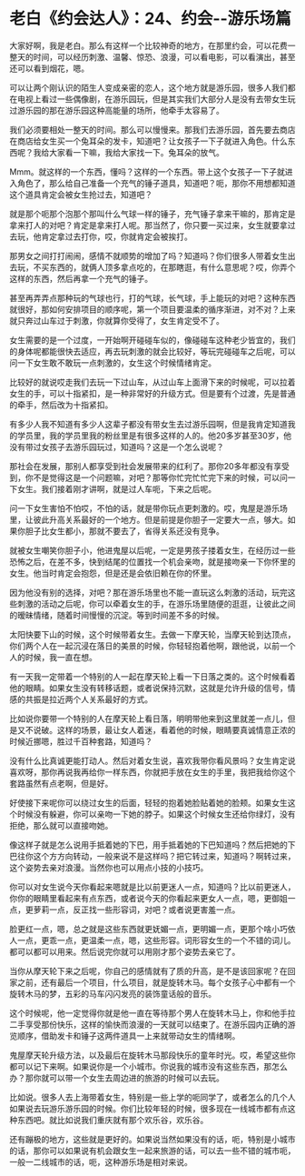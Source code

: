 # 老白《约会达人》：24、约会--游乐场篇

大家好啊，我是老白。那么有这样一个比较神奇的地方，在那里约会，可以花费一整天的时间，可以经历刺激、温馨、惊恐、浪漫，可以看电影，可以看演出，甚至还可以看到烟花，嗯。

可以让两个刚认识的陌生人变成亲密的恋人，这个地方就是游乐园，很多人我们都在电视上看过一些偶像剧，在游乐园玩，但是其实我们大部分人是没有去带女生玩过游乐园的那在游乐园这种高能量的场所，他牵手太容易了。

我们必须要相处一整天的时间。那么可以慢慢来。那我们去游乐园，首先要去商店在商店给女生买一个兔耳朵的发卡，知道吧？让女孩子一下子就进入角色。什么东西呢？我给大家看一下嘛，我给大家找一下。兔耳朵的放气。

Mmm。就这样的一个东西，懂吗？这样的一个东西。带上这个女孩子一下子就进入角色了，那么给自己准备一个充气的锤子道具，知道吧？呃，那你不用想都知道这个道具肯定会被女生抢过去，知道吧？

就是那个呃那个泡那个那叫什么气球一样的锤子，充气锤子拿来干嘛的，那肯定是拿来打人的对吧？肯定是拿来打人呢。那当然了，你只要一买过来，女生就要拿过去玩，他肯定拿过去打你，哎，你就肯定会被挨打。

那男女之间打打闹闹，感情不就顺势的增加了吗？知道吗？你们很多人带着女生出去玩，不买东西的，就俩人顶多拿点吃的，在那瞎逛，有什么意思呢？哎，你弄个这样的东西，然后再拿一个充气的锤子。

甚至再弄弄点那种玩的气球也行，打的气球，长气球，手上能玩的对吧？这种东西就很好，那如何安排项目的顺序呢，第一个项目要温柔的循序渐进，对不对？上来就只奔过山车过于刺激，你就算你受得了，女生肯定受不了。

女生需要的是一个过度，一开始啊开碰碰车似的，像碰碰车这种老少皆宜的，我们的身体呢都能很快去适应，再去玩刺激的就会比较好，等玩完碰碰车之后呢，可以问一下女生敢不敢玩一点刺激的，女生这个时候情绪肯定。

比较好的就说哎走我们去玩一下过山车，从过山车上面滑下来的时候呢，可以拉着女生的手，可以十指紧扣，是一种非常好的升级方式。但是要有个过渡，先是普通的牵手，然后改为十指紧扣。

有多少人我不知道有多少人这辈子都没有带女生去过游乐园啊，但是我肯定知道我的学员里，我的学员里我的粉丝里是有很多这样的人的。他20多岁甚至30岁，他没有带过女孩子去游乐园玩过，知道吗？这是一个怎么说呢？

那社会在发展，那别人都享受到社会发展带来的红利了。那你20多年都没有享受到，你不是觉得这是一个问题嘛，对吧？那等你忙完忙忙完下来的时候，可以问一下女生。我们接着刚才讲啊，就是过人车呃，下来之后呢。

问一下女生害怕不怕哎，不怕的话，就是带你玩点更刺激的。哎，鬼屋是游乐场里，让彼此升高关系最好的一个地方。但是前提是你胆子一定要大一点，够大。如果你胆子比女生都小，那就不要去了，省得关系还没有竞争。

就被女生嘲笑你胆子小，他进鬼屋以后呢，一定是男孩子搂着女生，在经历过一些恐怖之后，在差不多，快到结尾的位置找一个机会亲吻，就是接吻亲一下你怀里的女生。他当时肯定会抱怨，但是还是会依旧赖在你的怀里。

因为他没有别的选择，对吧？那在游乐场里也不能一直玩这么刺激的活动，玩完这些刺激的活动之后呢，你可以牵着女生的手，在游乐场里随便的逛逛，让彼此之间的暧昧情绪，随着时间慢慢的沉淀。等到时间差不多的时候。

太阳快要下山的时候，这个时候带着女生。去做一下摩天轮，当摩天轮到达顶点，你们两个人在一起沉浸在落日的美景的时候，你轻轻抱着他啊，跟他说，以前一个人的时候，我一直在想。

有一天我一定带着一个特别的人一起在摩天轮上看一下日落之类的。这个时候看着他的眼睛。如果女生没有转移话题，或者说保持沉默，这就是允许升级的信号，情感的共振是拉近两个人关系最好的方式。

比如说你要带一个特别的人在摩天轮上看日落，明明带他来到这里就差一点儿，但是又不说破。这样的场景，最让女人着迷，看着他的时候，眼睛要真诚情意正浓的时候近挪嗯，胜过千百种套路，知道吗？

没有什么比真诚更能打动人。然后对着女生说，喜欢我带你看风景吗？女生肯定说喜欢呀，那你再说我再给你一样东西，你就把手放在女生的手里，我把我给你这个套路虽然有点老啊，但是好。

好使接下来呢你可以绕过女生的后面，轻轻的抱着她脸贴着她的脸颊。如果女生这个时候没有躲避，你可以亲吻一下她的脖子。如果这个时候女生还给你绿灯，没有拒绝，那么就可以直接吻她。

像这样子就是怎么说用手抵着她的下巴，用手抵着她的下巴知道吗？然后把她的下巴往你这个方方向转动，一般来说不是这样吗？把它转过来，知道吗？啊转过来，这个姿势去亲对浪漫。当然你也可以用点小技的小技巧。

你可以对女生说今天你看起来嗯就是比以前更迷人一点，知道吗？比以前更迷人，你你的眼睛里看起来有点东西，或者说今天的你看起来更女人一点，嗯，更御姐一点，更萝莉一点，反正找一些形容词，对吧？或者说更害羞一点。

脸更红一点，嗯，总之就是这些东西就更妩媚一点，更明媚一点，更那个啥小巧依人一点，更乖一点，更温柔一点，嗯，这些形容。词形容女生的一个不错的词儿。都可以都可以用来。然后说完你就可以用刚才那个姿势去亲它了。

当你从摩天轮下来之后呢，你自己的感情就有了质的升高，是不是该回家呢？在回家之前，还有最后一个项目，什么项目，就是旋转木马。每个女孩子心中都有一个旋转木马的梦，五彩的马车闪闪发亮的装饰童话般的音乐。

这个时候呢，他一定觉得你就是他一直在等待那个男人在旋转木马上，你和他手拉二手享受那份快乐，这样的愉快而浪漫的一天就可以结束了。在游乐园内正确的游览顺序，借助发卡和锤子这两件道具一上来就带动女生的情绪啊。

鬼屋摩天轮升级方法，以及最后在旋转木马那段快乐的童年时光。哎，希望这些你都可以记下来啊。如果说你是一个小城市。你说我的城市没有这些东西，那怎么办？那你就可以带一个女生去周边进的旅游的时候可以去玩。

比如说。很多人去上海带着女生，特别是一些上学的呃同学了，或者怎么的几个人如果说去玩游乐游乐园的时候。你们比较年轻的时候，很多现在一线城市都有点这种东西吧。就比如说我们重庆就有那个欢乐谷，欢乐谷。

还有蹦极的地方，这些就是更好的。如果说当然如果没有的话，呃，特别是小城市的话，那你可以如果说有机会跟女生一起来旅游的话，可以去一些不错的城市呃，一般一二线城市的话，呃，这种游乐场是相对来说。

